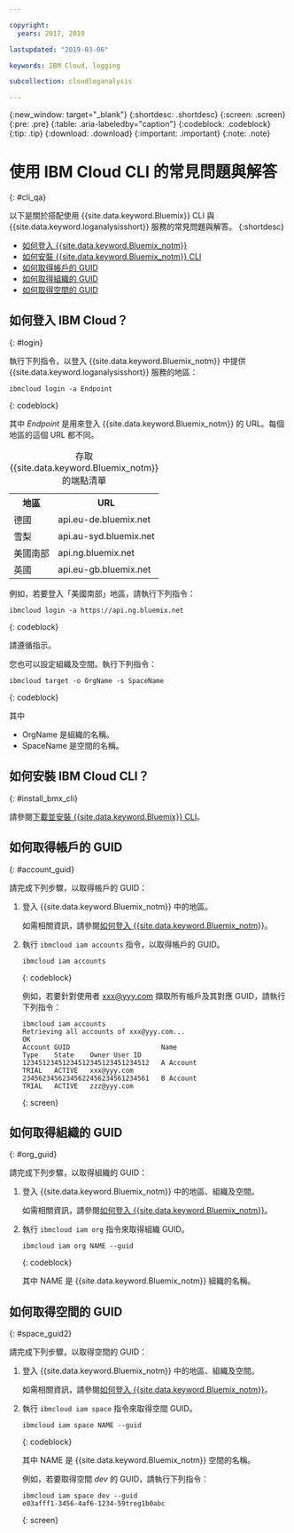 ```yaml
---

copyright:
  years: 2017, 2019

lastupdated: "2019-03-06"

keywords: IBM Cloud, logging

subcollection: cloudloganalysis

---
```


{:new_window: target="_blank"}
{:shortdesc: .shortdesc}
{:screen: .screen}
{:pre: .pre}
{:table: .aria-labeledby="caption"}
{:codeblock: .codeblock}
{:tip: .tip}
{:download: .download}
{:important: .important}
{:note: .note}


# 使用 IBM Cloud CLI 的常見問題與解答
{: #cli_qa}

以下是關於搭配使用 {{site.data.keyword.Bluemix}} CLI 與 {{site.data.keyword.loganalysisshort}} 服務的常見問題與解答。
{:shortdesc}

* [如何登入 {{site.data.keyword.Bluemix_notm}}](/docs/services/CloudLogAnalysis/qa?topic=cloudloganalysis-cli_qa#login)
* [如何安裝 {{site.data.keyword.Bluemix_notm}} CLI](/docs/services/CloudLogAnalysis/qa?topic=cloudloganalysis-cli_qa#install_bmx_cli)
* [如何取得帳戶的 GUID](/docs/services/CloudLogAnalysis/qa?topic=cloudloganalysis-cli_qa#account_guid)
* [如何取得組織的 GUID](/docs/services/CloudLogAnalysis/qa?topic=cloudloganalysis-cli_qa#org_guid)
* [如何取得空間的 GUID](/docs/services/CloudLogAnalysis/qa?topic=cloudloganalysis-cli_qa#space_guid)

## 如何登入 IBM Cloud？
{: #login}

執行下列指令，以登入 {{site.data.keyword.Bluemix_notm}} 中提供 {{site.data.keyword.loganalysisshort}} 服務的地區：

```
ibmcloud login -a Endpoint
```
{: codeblock}
	
其中 *Endpoint* 是用來登入 {{site.data.keyword.Bluemix_notm}} 的 URL。每個地區的這個 URL 都不同。
	
<table>
    <caption>存取 {{site.data.keyword.Bluemix_notm}} 的端點清單</caption>
	<tr>
	  <th>地區</th>
	  <th>URL</th>
	</tr>
	<tr>
	  <td>德國</td>
	  <td>api.eu-de.bluemix.net</td>
	</tr>
	<tr>
	  <td>雪梨</td>
	  <td>api.au-syd.bluemix.net</td>
	</tr>
	<tr>
	  <td>美國南部</td>
	  <td>api.ng.bluemix.net</td>
	</tr>
	<tr>
	  <td>英國</td>
	  <td>api.eu-gb.bluemix.net</td>
	</tr>
</table>

例如，若要登入「美國南部」地區，請執行下列指令：
	
```
ibmcloud login -a https://api.ng.bluemix.net
```
{: codeblock}

請遵循指示。 

您也可以設定組織及空間。執行下列指令：

```
ibmcloud target -o OrgName -s SpaceName
```
{: codeblock}

其中

* OrgName 是組織的名稱。
* SpaceName 是空間的名稱。

	
	
## 如何安裝 IBM Cloud CLI？
{: #install_bmx_cli}

請參閱[下載並安裝 {{site.data.keyword.Bluemix}} CLI](/docs/cli?topic=cloud-cli-ibmcloud-cli#overview)。



## 如何取得帳戶的 GUID
{: #account_guid}
	
請完成下列步驟，以取得帳戶的 GUID：
	
1. 登入 {{site.data.keyword.Bluemix_notm}} 中的地區。 

    如需相關資訊，請參閱[如何登入 {{site.data.keyword.Bluemix_notm}}](/docs/services/CloudLogAnalysis/qa?topic=cloudloganalysis-cli_qa#login)。
	
2. 執行 `ibmcloud iam accounts` 指令，以取得帳戶的 GUID。

    ```
	ibmcloud iam accounts
	```
	{: codeblock} 
	
	例如，若要針對使用者 xxx@yyy.com 擷取所有帳戶及其對應 GUID，請執行下列指令：
	
	```
	ibmcloud iam accounts
	Retrieving all accounts of xxx@yyy.com...
    OK
    Account GUID                       Name                               Type    State    Owner User ID   
    12345123451234512345123451234512   A Account                          TRIAL   ACTIVE   xxx@yyy.com   
    23456234562345622456234561234561   B Account                          TRIAL   ACTIVE   zzz@yyy.com   
	```
	{: screen}

	
## 如何取得組織的 GUID
{: #org_guid}

請完成下列步驟，以取得組織的 GUID：
	
1. 登入 {{site.data.keyword.Bluemix_notm}} 中的地區、組織及空間。 

    如需相關資訊，請參閱[如何登入 {{site.data.keyword.Bluemix_notm}}](/docs/services/CloudLogAnalysis/qa?topic=cloudloganalysis-cli_qa#login)。

2. 執行 `ibmcloud iam org` 指令來取得組織 GUID。 

    ```
    ibmcloud iam org NAME --guid
    ```
    {: codeblock}
	
    其中 NAME 是 {{site.data.keyword.Bluemix_notm}} 組織的名稱。        
		
		
		
## 如何取得空間的 GUID
{: #space_guid2}
	
請完成下列步驟，以取得空間的 GUID：
	
1. 登入 {{site.data.keyword.Bluemix_notm}} 中的地區、組織及空間。 

    如需相關資訊，請參閱[如何登入 {{site.data.keyword.Bluemix_notm}}](/docs/services/CloudLogAnalysis/qa?topic=cloudloganalysis-cli_qa#login)。
	
2. 執行 `ibmcloud iam space` 指令來取得空間 GUID。 

    ```
    ibmcloud iam space NAME --guid
    ```
    {: codeblock}
	
    其中 NAME 是 {{site.data.keyword.Bluemix_notm}} 空間的名稱。 
	
    例如，若要取得空間 *dev* 的 GUID，請執行下列指令：
	
    ```
    ibmcloud iam space dev --guid
    e03afff1-3456-4af6-1234-59treg1b0abc
    ```
    {: screen}




		
		
